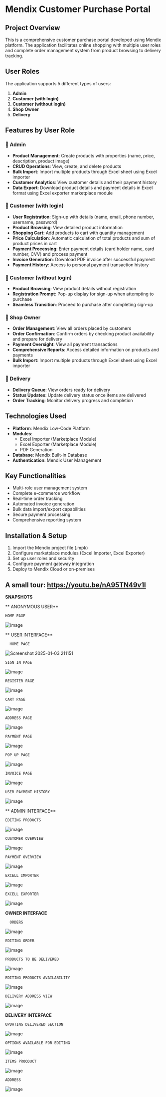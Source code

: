 # Mendix Customer Purchase Portal

## Project Overview

This is a comprehensive customer purchase portal developed using Mendix platform. The application facilitates online shopping with multiple user roles and complete order management system from product browsing to delivery tracking.

## User Roles

The application supports 5 different types of users:
1. **Admin**
2. **Customer (with login)**
3. **Customer (without login)**
4. **Shop Owner**
5. **Delivery**

## Features by User Role

### 👑 Admin
- **Product Management**: Create products with properties (name, price, description, product image)
- **CRUD Operations**: View, create, and delete products
- **Bulk Import**: Import multiple products through Excel sheet using Excel importer
- **Customer Analytics**: View customer details and their payment history
- **Data Export**: Download product details and payment details in Excel format using Excel exporter marketplace module

### 👤 Customer (with login)
- **User Registration**: Sign-up with details (name, email, phone number, username, password)
- **Product Browsing**: View detailed product information
- **Shopping Cart**: Add products to cart with quantity management
- **Price Calculation**: Automatic calculation of total products and sum of product prices in cart
- **Payment Processing**: Enter payment details (card holder name, card number, CVV) and process payment
- **Invoice Generation**: Download PDF invoice after successful payment
- **Payment History**: Access to personal payment transaction history

### 🛒 Customer (without login)
- **Product Browsing**: View product details without registration
- **Registration Prompt**: Pop-up display for sign-up when attempting to purchase
- **Seamless Transition**: Proceed to purchase after completing sign-up

### 🏪 Shop Owner
- **Order Management**: View all orders placed by customers
- **Order Confirmation**: Confirm orders by checking product availability and prepare for delivery
- **Payment Oversight**: View all payment transactions
- **Comprehensive Reports**: Access detailed information on products and payments
- **Bulk Import**: Import multiple products through Excel sheet using Excel importer

### 🚚 Delivery
- **Delivery Queue**: View orders ready for delivery
- **Status Updates**: Update delivery status once items are delivered
- **Order Tracking**: Monitor delivery progress and completion

## Technologies Used
- **Platform**: Mendix Low-Code Platform
- **Modules**: 
  - Excel Importer (Marketplace Module)
  - Excel Exporter (Marketplace Module)
  - PDF Generation
- **Database**: Mendix Built-in Database
- **Authentication**: Mendix User Management

## Key Functionalities
- Multi-role user management system
- Complete e-commerce workflow
- Real-time order tracking
- Automated invoice generation
- Bulk data import/export capabilities
- Secure payment processing
- Comprehensive reporting system

## Installation & Setup
1. Import the Mendix project file (.mpk)
2. Configure marketplace modules (Excel Importer, Excel Exporter)
3. Set up user roles and security
4. Configure payment gateway integration
5. Deploy to Mendix Cloud or on-premises



## A small tour: https://youtu.be/nA95TN49v1I

**SNAPSHOTS**


**  ANONYMOUS USER**

    HOME PAGE
![image](https://github.com/user-attachments/assets/8cf0a4c4-4138-4b81-a27d-748d55ab0351)


**
  USER INTERFACE**
  
      HOME PAGE
![Screenshot 2025-01-03 211151](https://github.com/user-attachments/assets/b5089cad-1c0e-4af3-9abb-14f5e61e8e17)

  
    SIGN IN PAGE
![image](https://github.com/user-attachments/assets/74275813-0232-47d7-a030-205c015f929f)

    REGISTER PAGE
![image](https://github.com/user-attachments/assets/e3678424-b45f-4c79-ba76-93dfbfd5108f)

    CART PAGE
![image](https://github.com/user-attachments/assets/56857f04-fe68-4716-bb6b-43f90f45d366)


    ADDRESS PAGE
![image](https://github.com/user-attachments/assets/7c5e53b9-51d8-4459-bd1b-7bf5c327cd9e)

    PAYMENT PAGE
![image](https://github.com/user-attachments/assets/4739510f-d79a-4c89-bc00-091b215da891)

    POP UP PAGE
![image](https://github.com/user-attachments/assets/251b41fc-828e-4aa2-a7dc-bd3649bb04c2)

    INVOICE PAGE
![image](https://github.com/user-attachments/assets/03fea6e3-4d45-486f-98e6-040e89c574fb)

    USER PAYMENT HISTORY
![image](https://github.com/user-attachments/assets/d51dab26-8f77-4b6d-a34a-1862561b02ac)


 ** ADMIN INTERFACE**
 
    EDITING PRODUCTS
![image](https://github.com/user-attachments/assets/2ed3f6fe-214d-4f3e-a584-64bf6c3e6736)


    CUSTOMER OVERVIEW
![image](https://github.com/user-attachments/assets/761e6f02-770b-4ed4-b495-9dbf7eb7c37f)

    PAYMENT OVERVIEW
![image](https://github.com/user-attachments/assets/8500d88c-3303-4b04-a5d4-e305c719f9e4)

    EXCELL IMPORTER
![image](https://github.com/user-attachments/assets/d297b405-3e06-45ff-8f7b-c332169cce4d)

    EXCELL EXPORTER
![image](https://github.com/user-attachments/assets/29e514c2-1aed-4f33-885c-870b0fec8103)


  **OWNER INTERFACE**

      ORDERS
![image](https://github.com/user-attachments/assets/6f76f4f5-3c16-4e01-b158-da7884d0af94)

    EDITING ORDER
![image](https://github.com/user-attachments/assets/6d5537b0-6d7e-4cd6-bbc9-7428db5bc75c)

    PRODUCTS TO BE DELIVERED
![image](https://github.com/user-attachments/assets/cadc6565-b7f9-4bde-9366-6c78c2ea193a)

    EDITING PRODUCTS AVAILABILITY
![image](https://github.com/user-attachments/assets/523b35ee-34ed-40b1-b004-e5d98751604c)

    DELIVERY ADDRESS VIEW
![image](https://github.com/user-attachments/assets/d1cb6d66-282e-4481-937c-cb6c91e9ee9d)



  **DELIVERY INTERFACE**
  
    UPDATING DELIVERED SECTION
![image](https://github.com/user-attachments/assets/6e512a81-3a47-445f-82d8-027f9603269b)

    OPTIONS AVAILABLE FOR EDITING
![image](https://github.com/user-attachments/assets/05ccf9db-53ba-4eab-940d-d84206688a6e)

    ITEMS PROODUCT
![image](https://github.com/user-attachments/assets/8175d13b-0e02-4c4b-a00c-bf694ca84993)

    ADDRESS 
![image](https://github.com/user-attachments/assets/9ad95963-4baf-4b1f-ac87-7c0c0761e0e4)
